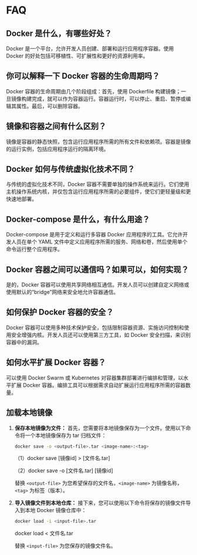 # FAQ

## Docker 是什么，有哪些好处？

   Docker 是一个平台，允许开发人员创建、部署和运行应用程序容器。使用 Docker 的好处包括可移植性、可扩展性和更好的资源利用率。

## 你可以解释一下 Docker 容器的生命周期吗？

   Docker 容器的生命周期由几个阶段组成：首先，使用 Dockerfile 构建镜像；一旦镜像构建完成，就可以作为容器运行。容器运行时，可以停止、重启、暂停或编辑其属性。最后，可以删除容器。

## 镜像和容器之间有什么区别？

   镜像是容器的静态快照，包含运行应用程序所需的所有文件和依赖项。容器是镜像的运行实例，包括应用程序运行的隔离环境。

## Docker 如何与传统虚拟化技术不同？

   与传统的虚拟化技术不同，Docker 容器不需要单独的操作系统来运行。它们使用主机操作系统内核，并仅包含运行应用程序所需的必要组件，使它们更轻量级和更快速地部署。

## Docker-compose 是什么，有什么用途？

   Docker-compose 是用于定义和运行多容器 Docker 应用程序的工具。它允许开发人员在单个 YAML 文件中定义应用程序所需的服务、网络和卷，然后使用单个命令运行整个应用程序。

## Docker 容器之间可以通信吗？如果可以，如何实现？

   是的，Docker 容器可以使用共享网络相互通信。开发人员可以创建自定义网络或使用默认的“bridge”网络来安全地允许容器通信。

## 如何保护 Docker 容器的安全？

   Docker 容器可以使用多种技术保护安全，包括限制容器资源、实施访问控制和使用安全增强内核。开发人员还可以使用第三方工具，如 Docker 安全扫描，来识别容器中的漏洞。

## 如何水平扩展 Docker 容器？

   可以使用 Docker Swarm 或 Kubernetes 对容器集群部署进行编排和管理，以水平扩展 Docker 容器。编排工具可以根据需求自动扩展运行应用程序所需的容器数量。

## 加载本地镜像

1. **保存本地镜像为文件：** 首先，您需要将本地镜像保存为一个文件。使用以下命令将一个本地镜像保存为 tar 归档文件：

   ```sh
   docker save -o <output-file>.tar <image-name>:<tag>
   ```

   （1）docker save [镜像id] > [文件名.tar]

   （2）docker save -o [文件名.tar] [镜像id]

   替换 `<output-file>` 为您希望保存的文件名，`<image-name>` 为镜像名称，`<tag>` 为标签（版本）。

2. **导入镜像文件到本地仓库：** 接下来，您可以使用以下命令将保存的镜像文件导入到本地 Docker 镜像仓库中：

   ```sh
   docker load -i <input-file>.tar
   ```

   docker load  < 文件名.tar

   替换 `<input-file>` 为您保存的镜像文件名。
